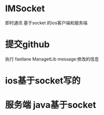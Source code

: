 # IMSocket
即时通讯 基于socket 的ios客户端和服务端
# 提交github
执行   fastlane ManagetLib message:修改的信息
# ios基于socket写的
# 服务端 java基于socket

